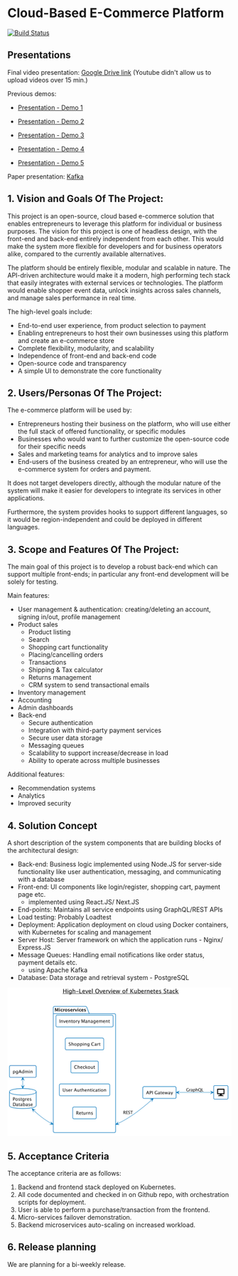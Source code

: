 Cloud-Based E-Commerce Platform
====================================

[![Build Status](https://travis-ci.org/BU-NU-CLOUD-F19/Cloud_Based_E-Commerce_Platform.svg?branch=master)](https://travis-ci.org/BU-NU-CLOUD-F19/Cloud_Based_E-Commerce_Platform)

## Presentations
Final video presentation: [Google Drive link](https://drive.google.com/open?id=1p4tRmXGq7TN64me3glDuFlAmBGuvHNKX) (Youtube didn't allow us to upload videos over 15 min.)

Previous demos:

* [Presentation - Demo 1](https://docs.google.com/presentation/d/1TYmVYvuYqNWoOj4FwtnGaxnmtSnmXSqMxC14MutpX2s/edit?usp=sharing)

* [Presentation - Demo 2](https://docs.google.com/presentation/d/1pIByj3ZFKsxwYGMkZmbblarH8IQ_82dd2DG20eF9ZoQ/edit?usp=sharing)

* [Presentation - Demo 3](https://docs.google.com/presentation/d/1y8UFQk24xiic3kDdEQJf4XNuVcRz4E9o73lxcjVV5q0/edit?usp=sharing)

* [Presentation - Demo 4](https://docs.google.com/presentation/d/1HYA-NcBYhKcqQb_2hXY_uLIjA32a3Ii8SxGgHjhN5ok/edit?usp=sharing)

* [Presentation - Demo 5](https://docs.google.com/presentation/d/1jZsAQxVgm-G43GMPc2j9_eFu9ijegDiACVId-v0h1X4/edit?usp=sharing)

Paper presentation: [Kafka](https://docs.google.com/presentation/d/1zpvOEwlpvICcFjsk3VjvMrjJyT14KJtdswHrt5g4bF8/edit?usp=sharing)

## 1. Vision and Goals Of The Project:
This project is an open-source, cloud based e-commerce solution that enables entrepreneurs to leverage this platform for individual or business purposes.
The vision for this project is one of headless design, with the front-end and back-end entirely independent from each other.
This would make the system more flexible for developers and for business operators alike, compared to the currently available alternatives.

The platform should be entirely flexible, modular and scalable in nature.
The API-driven architecture would make it a modern, high performing tech stack that easily integrates with external services or technologies.
The platform would enable shopper event data, unlock insights across sales channels, and manage sales performance in real time.

The high-level goals include:

* End-to-end user experience, from product selection to payment
* Enabling entrepreneurs to host their own businesses using this platform and create an e-commerce store
* Complete flexibility, modularity, and scalability
* Independence of front-end and back-end code
* Open-source code and transparency
* A simple UI to demonstrate the core functionality

## 2. Users/Personas Of The Project:
The e-commerce platform will be used by:

* Entrepreneurs hosting their business on the platform, who will use either the full stack of offered functionality, or specific modules
* Businesses who would want to further customize the open-source code for their specific needs
* Sales and marketing teams for analytics and to improve sales
* End-users of the business created by an entrepreneur, who will use the e-commerce system for orders and payment.

It does not target developers directly, although the modular nature of the system will make it easier for developers to integrate its services in other applications.

Furthermore, the system provides hooks to support different languages, so it would be region-independent and could be deployed in different languages.

## 3. Scope and Features Of The Project:
The main goal of this project is to develop a robust back-end which can support multiple front-ends; in particular any front-end development will be solely for testing.

Main features:

* User management & authentication: creating/deleting an account, signing in/out, profile management
* Product sales
  * Product listing
  * Search
  * Shopping cart functionality
  * Placing/cancelling orders
  * Transactions
  * Shipping & Tax calculator
  * Returns management
  * CRM system to send transactional emails
* Inventory management
* Accounting
* Admin dashboards
* Back-end
  * Secure authentication
  * Integration with third-party payment services
  * Secure user data storage
  * Messaging queues
  * Scalability to support increase/decrease in load
  * Ability to operate across multiple businesses

Additional features:

* Recommendation systems
* Analytics
* Improved security

## 4. Solution Concept
A short description of the system components that are building blocks of the architectural design:

* Back-end: Business logic implemented using Node.JS for server-side functionality like user authentication, messaging, and communicating with a database
* Front-end: UI components like login/register, shopping cart, payment page etc.
  * implemented using React.JS/ Next.JS
* End-points: Maintains all service endpoints using GraphQL/REST APIs
* Load testing: Probably Loadtest
* Deployment: Application deployment on cloud using Docker containers, with Kubernetes for scaling and management
* Server Host: Server framework on which the application runs - Nginx/ Express.JS
* Message Queues: Handling email notifications like order status, payment details etc.
  * using Apache Kafka
* Database: Data storage and retrieval system - PostgreSQL

![High-level overview of stack](img/hl_stack_overview.png)

## 5. Acceptance Criteria

The acceptance criteria are as follows:

1. Backend and frontend stack deployed on Kubernetes.
2. All code documented and checked in on Github repo, with orchestration scripts for deployment.
3. User is able to perform a purchase/transaction from the frontend.
4. Micro-services failover demonstration.
5. Backend microservices auto-scaling on increased workload.

## 6. Release planning
We are planning for a bi-weekly release.
